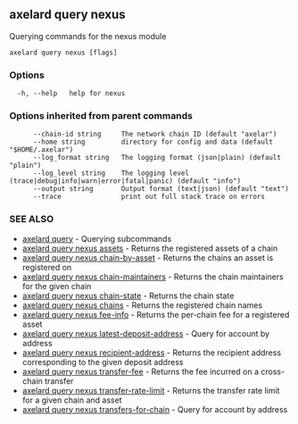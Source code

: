 ## axelard query nexus

Querying commands for the nexus module

```
axelard query nexus [flags]
```

### Options

```
  -h, --help   help for nexus
```

### Options inherited from parent commands

```
      --chain-id string     The network chain ID (default "axelar")
      --home string         directory for config and data (default "$HOME/.axelar")
      --log_format string   The logging format (json|plain) (default "plain")
      --log_level string    The logging level (trace|debug|info|warn|error|fatal|panic) (default "info")
      --output string       Output format (text|json) (default "text")
      --trace               print out full stack trace on errors
```

### SEE ALSO

- [axelard query](/cli-docs/v0_29_1/axelard_query) - Querying subcommands
- [axelard query nexus assets](/cli-docs/v0_29_1/axelard_query_nexus_assets) - Returns the registered assets of a chain
- [axelard query nexus chain-by-asset](/cli-docs/v0_29_1/axelard_query_nexus_chain-by-asset) - Returns the chains an asset is registered on
- [axelard query nexus chain-maintainers](/cli-docs/v0_29_1/axelard_query_nexus_chain-maintainers) - Returns the chain maintainers for the given chain
- [axelard query nexus chain-state](/cli-docs/v0_29_1/axelard_query_nexus_chain-state) - Returns the chain state
- [axelard query nexus chains](/cli-docs/v0_29_1/axelard_query_nexus_chains) - Returns the registered chain names
- [axelard query nexus fee-info](/cli-docs/v0_29_1/axelard_query_nexus_fee-info) - Returns the per-chain fee for a registered asset
- [axelard query nexus latest-deposit-address](/cli-docs/v0_29_1/axelard_query_nexus_latest-deposit-address) - Query for account by address
- [axelard query nexus recipient-address](/cli-docs/v0_29_1/axelard_query_nexus_recipient-address) - Returns the recipient address corresponding to the given deposit address
- [axelard query nexus transfer-fee](/cli-docs/v0_29_1/axelard_query_nexus_transfer-fee) - Returns the fee incurred on a cross-chain transfer
- [axelard query nexus transfer-rate-limit](/cli-docs/v0_29_1/axelard_query_nexus_transfer-rate-limit) - Returns the transfer rate limit for a given chain and asset
- [axelard query nexus transfers-for-chain](/cli-docs/v0_29_1/axelard_query_nexus_transfers-for-chain) - Query for account by address
